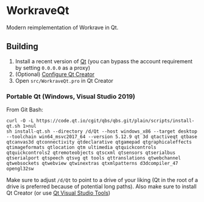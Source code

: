 # WorkraveQt

Modern reimplementation of Workrave in Qt.

## Building

1. Install a recent version of [Qt](https://www.qt.io/offline-installers) (you can bypass the account requirement by setting `0.0.0.0` as a proxy)
2. (Optional) [Configure Qt Creator](https://doc.qt.io/qtcreator/creator-configuring.html)
3. Open `src/WorkraveQt.pro` in Qt Creator

### Portable Qt (Windows, Visual Studio 2019)

From Git Bash:

```
curl -O -L https://code.qt.io/cgit/qbs/qbs.git/plain/scripts/install-qt.sh 1>nul
sh install-qt.sh --directory /d/Qt --host windows_x86 --target desktop --toolchain win64_msvc2017_64 --version 5.12.9 qt 3d qtactiveqt qtbase qtcanvas3d qtconnectivity qtdeclarative qtgamepad qtgraphicaleffects qtimageformats qtlocation qtm ultimedia qtquickcontrols qtquickcontrols2 qtremoteobjects qtscxml qtsensors qtserialbus qtserialport qtspeech qtsvg qt tools qttranslations qtwebchannel qtwebsockets qtwebview qtwinextras qtxmlpatterns d3dcompiler_47 opengl32sw
```

Make sure to adjust `/d/Qt` to point to a drive of your liking (Qt in the root of a drive is preferred because of potential long paths). Also make sure to install Qt Creator (or use [Qt Visual Studio Tools](https://marketplace.visualstudio.com/items?itemName=TheQtCompany.QtVisualStudioTools2019))